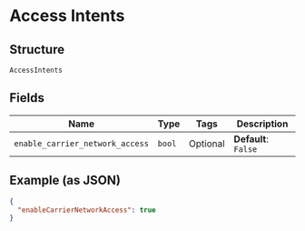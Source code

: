 
# Access Intents

## Structure

`AccessIntents`

## Fields

| Name | Type | Tags | Description |
|  --- | --- | --- | --- |
| `enable_carrier_network_access` | `bool` | Optional | **Default**: `False` |

## Example (as JSON)

```json
{
  "enableCarrierNetworkAccess": true
}
```

